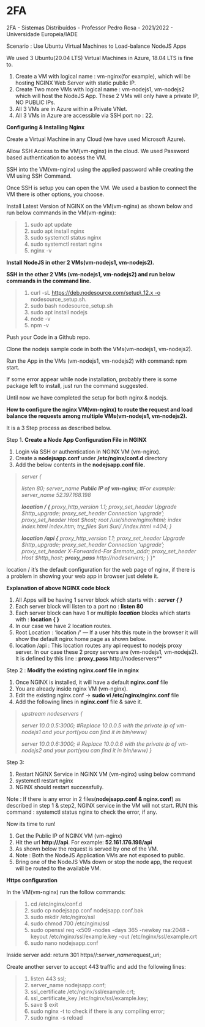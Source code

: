 # 2FA
 2FA - Sistemas Distribuídos - Professor Pedro Rosa - 2021/2022 - Universidade Europeia/IADE

Scenario : Use Ubuntu Virtual Machines to Load-balance NodeJS Apps

We used 3 Ubuntu(20.04 LTS) Virtual Machines in Azure, 18.04 LTS is fine to.

1. Create a VM with logical name : vm-nginx(for example), which will be hosting NGINX Web Server with static public IP.
1. Create Two more VMs with logical name : vm-nodejs1, vm-nodejs2 which will host the NodeJS App. These 2 VMs will only have a private IP, NO PUBLIC IPs.
1. All 3 VMs are in Azure within a Private VNet.
1. All 3 VMs in Azure are accessible via SSH port no : 22.

**Configuring & Installing Nginx**

Create a Virtual Machine in any Cloud (we have used Microsoft Azure).

Allow SSH Access to the VM(vm-nginx) in the cloud. We used Password based authentication to access the VM.

SSH into the VM(vm-nginx) using the applied password while creating the VM using SSH Command.

Once SSH is setup you can open the VM. We used a bastion to connect the VM there is other options, you choose.

Install Latest Version of NGINX on the VM(vm-nginx) as shown below and run below commands in the VM(vm-nginx):

>1. sudo apt update
>2. sudo apt install nginx
>3. sudo systemctl status nginx
>4. sudo systemctl restart nginx
>5. nginx -v

**Install NodeJS in other 2 VMs(vm-nodejs1, vm-nodejs2).**

**SSH in the other 2 VMs (vm-nodejs1, vm-nodejs2) and run below commands in the command line.**

>1. curl -sL https://deb.nodesource.com/setup\_12.x -o nodesource\_setup.sh.
>2. sudo bash nodesource\_setup.sh
>3. sudo apt install nodejs
>4. node -v
>5. npm -v

Push your Code in a Github repo.

Clone the nodejs sample code in both the VMs(vm-nodejs1, vm-nodejs2).

Run the App in the VMs (vm-nodejs1, vm-nodejs2) with command: npm start.


If some error appear while node installation, probably there is some package left to install, just run the command suggested.

Until now we have completed the setup for both nginx & nodejs.

**How to configure the nginx VM(vm-nginx) to route the request and load balance the requests among multiple VMs(vm-nodejs1, vm-nodejs2).**

It is a 3 Step process as described below.

Step 1. **Create a Node App Configuration File in NGINX**

1. Login via SSH or authentication in NGINX VM (vm-nginx).
2. Create a **nodejsapp.conf** under **/etc/nginx/conf.d** directory
3. Add the below contents in the **nodejsapp.conf file.**

>*server {*
>
>*listen 80;
>server\_name **Public IP of vm-nginx**; #For example: server\_name 52.197.168.198*
>
>***location / {**
>*proxy\_http\_version 1.1;*
>*proxy\_set\_header Upgrade $http\_upgrade;*
>*proxy\_set\_header Connection ‘upgrade’;*
>*proxy\_set\_header Host $host;*
>*root /usr/share/nginx/html;*
>*index index.html index.htm;*
>*try\_files $uri $uri/ /index.html =404;*
>}*
>
>***location /api {**
>*proxy\_http\_version 1.1;
>*proxy\_set\_header Upgrade $http\_upgrade;
>*proxy\_set\_header Connection ‘upgrade’;
>*proxy\_set\_header X-Forwarded-For $remote\_addr;
>*proxy\_set\_header Host $http\_host;
>**proxy\_pass*** http://nodeservers***;**
>}
>}*

location / it’s the default configuration for the web page of nginx, if there is a problem in showing your web app in browser just delete it.

**Explanation of above NGINX code block**

1. All Apps will be having 1 server block which starts with : ***server { }***
2. Each server block will listen to a port no : **listen 80**
3. Each server block can have 1 or multiple ***location*** blocks which starts with : **location <route> { }**
4. In our case we have 2 location routes.
5. Root Location : ‘location /’ — If a user hits this route in the browser it will show the default nginx home page as shown below.
6. location /api : This location routes any api request to nodejs proxy server. In our case these 2 proxy servers are (vm-nodejs1, vm-nodejs2). It is defined by this line : **proxy\_pass** http://nodeservers** 

Step 2 : **Modify the existing nginx.conf file** **in nginx**

1. Once NGINX is installed, it will have a default **nginx.conf** file
2. You are already inside nginx VM (vm-nginx).
3. Edit the existing nginx.conf -> **sudo vi /etc/nginx/nginx.conf** file
4. Add the following lines in **nginx.conf** file & save it.

>*upstream nodeservers {*
>
>*server 10.0.0.5:3000; #Replace 10.0.0.5 with the private ip of vm-nodejs1 and your port(you can find it in bin/www)*
>
>*server 10.0.0.6:3000; # Replace 10.0.0.6 with the private ip of vm-nodejs2 and your port(you can find it in bin/www)
>}*

Step 3:

1. Restart NGINX Service in NGINX VM (vm-nginx) using below command
2. systemctl restart nginx
3. NGINX should restart successfully.

Note : If there is any error in 2 files(**nodejsapp.conf & nginx.conf**) as described in step 1 & step2, NGINX service in the VM will not start. RUN this command : systemctl status nginx to check the error, if any.

Now its time to run!

1. Get the Public IP of NGINX VM (vm-nginx)
2. Hit the url **http://<PUBLIC-IP>/api**. For example: **52.161.176.198/api**
3. As shown below the request is served by one of the VM.
4. Note : Both the NodeJS Application VMs are not exposed to public.
5. Bring one of the NodeJS VMs down or stop the node app, the request will be routed to the available VM.

**Https configuration**

In the VM(vm-nginx) run the follow commands:

>1. cd /etc/nginx/conf.d
>2. sudo cp nodejsapp.conf nodejsapp.conf.bak
>3. sudo mkdir /etc/nginx/ssl
>4. sudo chmod 700 /etc/nginx/ssl
>5. sudo openssl req -x509 -nodes -days 365 -newkey rsa:2048 -keyout /etc/nginx/ssl/example.key -out /etc/nginx/ssl/example.crt
>6. sudo nano nodejsapp.conf

Inside server add: return 301 https//:$server\_name$request\_uri;

Create another server to accept 443 traffic and add the following lines:

>1. listen 443 ssl;
>2. server\_name nodejsapp.conf;
>3. ssl\_certificate /etc/nginx/ssl/example.crt;
>4. ssl\_certificate_key /etc/nginx/ssl/example.key;
>5. save $ exit
>6. sudo nginx -t to check if there is any compiling error;
>7. sudo nginx -s reload



